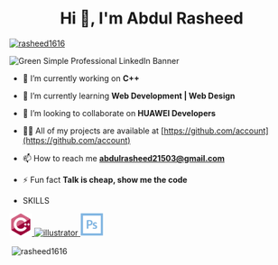 
<h1 align="center">Hi 👋, I'm Abdul Rasheed</h1>
<p align="left"> <a href="https://github.com/ryo-ma/github-profile-trophy"><img src="https://github-profile-trophy.vercel.app/?username=rasheed1616" alt="rasheed1616" /></a> </p>


![Green Simple Professional LinkedIn Banner](https://user-images.githubusercontent.com/93369776/175012624-2c58371b-cb47-4d27-9101-d1f85e651f3c.png)

 

- 🔭 I’m currently working on **C++**

- 🌱 I’m currently learning **Web Development | Web Design**

- 👯 I’m looking to collaborate on **HUAWEI Developers**

- 👨‍💻 All of my projects are available at [https://github.com/account](https://github.com/account)

- 📫 How to reach me **abdulrasheed21503@gmail.com**

- ⚡ Fun fact **Talk is cheap, show me the code**
- SKILLS

<p align="left">
</p>

<p align="left"> <a href="https://www.w3schools.com/cpp/" target="_blank" rel="noreferrer"> <img src="https://raw.githubusercontent.com/devicons/devicon/master/icons/cplusplus/cplusplus-original.svg" alt="cplusplus" width="40" height="40"/> </a> <a href="https://www.adobe.com/in/products/illustrator.html" target="_blank" rel="noreferrer"> <img src="https://www.vectorlogo.zone/logos/adobe_illustrator/adobe_illustrator-icon.svg" alt="illustrator" width="40" height="40"/> </a> <a href="https://www.photoshop.com/en" target="_blank" rel="noreferrer"> <img src="https://raw.githubusercontent.com/devicons/devicon/master/icons/photoshop/photoshop-line.svg" alt="photoshop" width="40" height="40"/> </a> </p>

<p>&nbsp;<img align="center" src="https://github-readme-stats.vercel.app/api?username=rasheed1616&show_icons=true&locale=en" alt="rasheed1616" /></p>

<p align="left">
</p>
